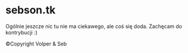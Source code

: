# sebson.tk

Ogólnie jeszcze nic tu nie ma ciekawego, ale coś się doda. Zachęcam do kontrybucji :)

©Copyright Volper & Seb
